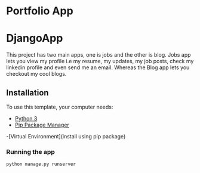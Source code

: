 # Portfolio App
# DjangoApp

This project has two main apps, one is jobs and the other is blog. Jobs app lets you view my profile i.e my resume, my updates, my job posts, check my linkedin profile and even send me an email. Whereas the Blog app lets you checkout my cool blogs.

## Installation

To use this template, your computer needs:

- [Python 3](https://python.org)
- [Pip Package Manager](https://pypi.python.org/pypi)

-[Virtual Environment](install using pip package)

### Running the app

```bash
python manage.py runserver
```
